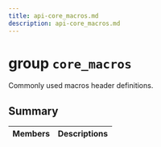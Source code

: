 ```yaml
---
title: api-core_macros.md
description: api-core_macros.md
---
```

# group `core_macros` 

Commonly used macros header definitions.

## Summary

 Members                        | Descriptions                                
--------------------------------|---------------------------------------------

